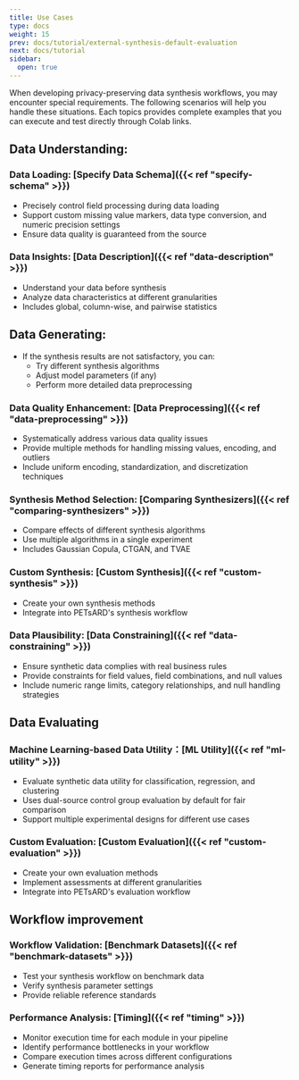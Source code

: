 ```yaml
---
title: Use Cases
type: docs
weight: 15
prev: docs/tutorial/external-synthesis-default-evaluation
next: docs/tutorial
sidebar:
  open: true
---
```



When developing privacy-preserving data synthesis workflows, you may encounter special requirements. The following scenarios will help you handle these situations. Each topics provides complete examples that you can execute and test directly through Colab links.

## **Data Understanding**:

### **Data Loading: [Specify Data Schema]({{< ref "specify-schema" >}})**

  - Precisely control field processing during data loading
  - Support custom missing value markers, data type conversion, and numeric precision settings
  - Ensure data quality is guaranteed from the source

### **Data Insights: [Data Description]({{< ref "data-description" >}})**

  - Understand your data before synthesis
  - Analyze data characteristics at different granularities
  - Includes global, column-wise, and pairwise statistics

## **Data Generating**:

- If the synthesis results are not satisfactory, you can:
  - Try different synthesis algorithms
  - Adjust model parameters (if any)
  - Perform more detailed data preprocessing

### **Data Quality Enhancement: [Data Preprocessing]({{< ref "data-preprocessing" >}})**

  - Systematically address various data quality issues
  - Provide multiple methods for handling missing values, encoding, and outliers
  - Include uniform encoding, standardization, and discretization techniques

### **Synthesis Method Selection: [Comparing Synthesizers]({{< ref "comparing-synthesizers" >}})**

  - Compare effects of different synthesis algorithms
  - Use multiple algorithms in a single experiment
  - Includes Gaussian Copula, CTGAN, and TVAE

### **Custom Synthesis: [Custom Synthesis]({{< ref "custom-synthesis" >}})**

  - Create your own synthesis methods
  - Integrate into PETsARD's synthesis workflow

### **Data Plausibility: [Data Constraining]({{< ref "data-constraining" >}})**

  - Ensure synthetic data complies with real business rules
  - Provide constraints for field values, field combinations, and null values
  - Include numeric range limits, category relationships, and null handling strategies

## **Data Evaluating**

### **Machine Learning-based Data Utility：[ML Utility]({{< ref "ml-utility" >}})**

  - Evaluate synthetic data utility for classification, regression, and clustering
  - Uses dual-source control group evaluation by default for fair comparison
  - Support multiple experimental designs for different use cases

### **Custom Evaluation: [Custom Evaluation]({{< ref "custom-evaluation" >}})**

  - Create your own evaluation methods
  - Implement assessments at different granularities
  - Integrate into PETsARD's evaluation workflow

## **Workflow improvement**

### **Workflow Validation: [Benchmark Datasets]({{< ref "benchmark-datasets" >}})**

  - Test your synthesis workflow on benchmark data
  - Verify synthesis parameter settings
  - Provide reliable reference standards

### **Performance Analysis: [Timing]({{< ref "timing" >}})**

  - Monitor execution time for each module in your pipeline
  - Identify performance bottlenecks in your workflow
  - Compare execution times across different configurations
  - Generate timing reports for performance analysis